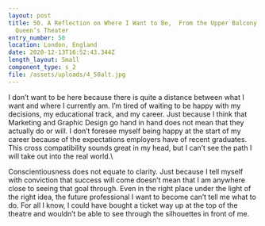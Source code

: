 ```yaml
---
layout: post
title: 50. A Reflection on Where I Want to Be,  From the Upper Balcony in
  Queen’s Theater
entry_number: 50
location: London, England
date: 2020-12-13T16:52:43.344Z
length_layout: Small
component_type: s_2
file: /assets/uploads/4_50alt.jpg
---
```

I don’t want to be here because there is quite a distance between what I want and where I currently am. I’m tired of waiting to be happy with my decisions, my educational track, and my career. Just because I think that Marketing and Graphic Design go hand in hand does not mean that they actually do or will. I don’t foresee myself being happy at the start of my career because of the expectations employers have of recent graduates. This cross compatibility sounds great in my head, but I can’t see the path I will take out into the real world.\
 
Conscientiousness does not equate to clarity. Just because I tell myself with conviction that success will come doesn’t mean that I am anywhere close to seeing that goal through. Even in the right place under the light of the right idea, the future professional I want to become can’t tell me what to do. For all I know, I could have bought a ticket way up at the top of the theatre and wouldn’t be able to see through the silhouettes in front of me.
